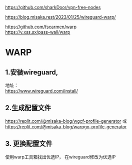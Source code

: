 
https://github.com/sharkDoor/vpn-free-nodes   



https://blog.misaka.rest/2023/01/25/wireguard-warp/     

https://github.com/fscarmen/warp     
https://v.xss.sx/pass-wall/warp      


# WARP
##   1.安装wireguard,    
地址：     
https://www.wireguard.com/install/               

##   2.生成配置文件     
 https://replit.com/@misaka-blog/wgcf-profile-generator 或        
 https://replit.com/@misaka-blog/warpgo-profile-generator           

##  3. 更换配置文件      
使用warp工具箱找出优选IP， 在wireguard修改为优选IP      



